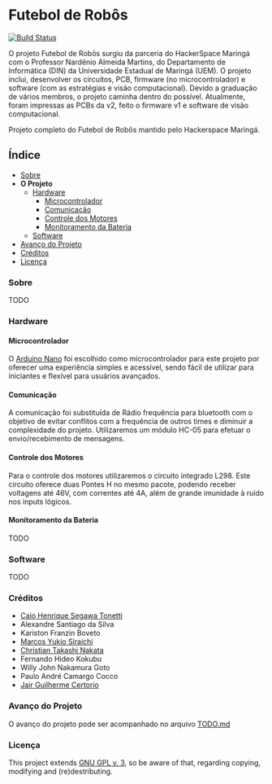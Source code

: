 # Futebol de Robôs

[![Build Status](https://travis-ci.org/HackerSpaceMaringa/FutebolRobosArduino.svg?branch=master)](https://travis-ci.org/HackerSpaceMaringa/FutebolRobosArduino)

O projeto Futebol de Robôs surgiu da parceria do HackerSpace Maringá com o Professor Nardênio Almeida Martins, do Departamento de Informática (DIN) da Universidade Estadual de Maringá (UEM). O projeto inclui, desenvolver os circuitos, PCB, firmware (no microcontrolador) e software (com as estratégias e visão computacional). Devido a graduação de vários membros, o projeto caminha dentro do possível. Atualmente, foram impressas as PCBs da v2, feito o firmware v1 e software de visão computacional.  

Projeto completo do Futebol de Robôs mantido pelo Hackerspace Maringá.

## Índice

- [Sobre](#sobre)
- __O Projeto__
    - [Hardware](#hardware)
        - [Microcontrolador](#microcontrolador)
        - [Comunicação](#comunicação)
        - [Controle dos Motores](#controle-dos-motores)
        - [Monitoramento da Bateria](#monitoramento-da-bateria)
    - [Software](#software)
- [Avanço do Projeto](#avanço-do-projeto)
- [Créditos](#créditos)
- [Licença](#licença)

### Sobre

TODO

### Hardware

#### Microcontrolador

O [Arduino Nano](https://www.arduino.cc/) foi escolhido como microcontrolador para este projeto por oferecer uma experiência simples e acessível, sendo fácil de utilizar para iniciantes e flexível para usuários avançados.

#### Comunicação

A comunicação foi substituída de Rádio frequência para bluetooth com o objetivo de evitar conflitos com a frequência de outros times e diminuir a complexidade do projeto. Utilizaremos um módulo HC-05 para efetuar o envio/recebimento de mensagens.

#### Controle dos Motores

Para o controle dos motores utilizaremos o circuito integrado L298. Este circuito oferece duas Pontes H no mesmo pacote, podendo receber voltagens até 46V, com correntes até 4A, além de grande imunidade à ruído nos inputs lógicos.

#### Monitoramento da Bateria

TODO

### Software

TODO

### Créditos
- [Caio Henrique Segawa Tonetti](https://github.com/LionsWrath)
- Alexandre Santiago da Silva   
- Kariston Franzin Boveto 
- [Marcos Yukio Siraichi](https://github.com/ysiraichi)
- [Christian Takashi Nakata](https://github.com/Alpaca-kun)
- Fernando Hideo Kokubu
- Willy John Nakamura Goto
- Paulo André Camargo Cocco
- [Jair Guilherme Certorio](https://github.com/jcert)

### Avanço do Projeto

O avanço do projeto pode ser acompanhado no arquivo [TODO.md](https://github.com/HackerSpaceMaringa/FutebolRobosArduino/blob/master/TODO.md)

### Licença
This project extends [GNU GPL v. 3](./LICENSE), so be aware of that, regarding copying, modifying and (re)destributing.
